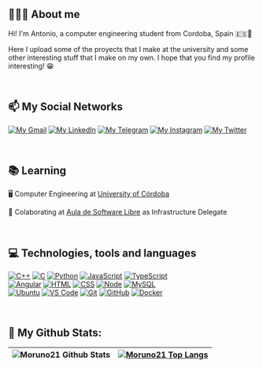 ## 🙇🏻‍♂️ About me
Hi! I'm Antonio, a computer engineering student from Cordoba, Spain 🇪🇸📍

Here I upload some of the proyects that I make at the university and some other interesting stuff that I make on my own. I hope that you find my profile interesting! 😁

<br>

## 📫 My Social Networks

[![My Gmail](https://img.shields.io/badge/-GMAIL-D14836?style=for-the-badge&logo=gmail&logoColor=white)](https://mail.google.com/mail/u/0/?tab=rm&ogbl#inbox?compose=GTvVlcSBptDxGDcTffHjsdDCPGrxJwBhbPKWVsZLKDcRTznDwnvZZgqDpwshCBkqHFwHBBwwrpSWS)
[![My LinkedIn](https://img.shields.io/badge/LinkedIn-0077B5?style=for-the-badge&logo=linkedin&logoColor=white)](https://www.linkedin.com/in/antonio-moruno-gracia-8b9bb9200/)
[![My Telegram](https://img.shields.io/badge/-TELEGRAM-2CA5E0?style=for-the-badge&logo=telegram&logoColor=white)](https://t.me/Moruno21)
[![My Instagram](https://img.shields.io/badge/-INSTAGRAM-9718D6?style=for-the-badge&logo=instagram&logoColor=white)](https://www.instagram.com/moruno01/)
[![My Twitter](https://img.shields.io/badge/-TWITTER-0CA0CB?style=for-the-badge&logo=twitter&logoColor=white)](https://twitter.com/moruno01)

<br>

## 📚 Learning 

🖥️ Computer Engineering at [University of Córdoba](http://www.uco.es/)

🐧 Colaborating at [Aula de Software Libre](https://www.uco.es/aulasoftwarelibre/) as Infrastructure Delegate

<br>

## 💻 Technologies, tools and languages

  [![C++](https://img.shields.io/badge/C%2B%2B-00599C?style=for-the-badge&logo=c%2B%2B&logoColor=white)](https://www.cplusplus.com/)
  [![C](https://img.shields.io/badge/C-00599C?style=for-the-badge&logo=c&logoColor=white)](https://www.cprogramming.com/)
  [![Python](https://img.shields.io/badge/Python-00599C?style=for-the-badge&logo=python&logoColor=white)](https://https://www.python.org)
  [![JavaScript](https://img.shields.io/badge/JavaScript-f0e800?style=for-the-badge&logo=JavaScript&logoColor=black)](https://https://www.javascript.com)
  [![TypeScript](https://img.shields.io/badge/TypeScript-24A2E9?style=for-the-badge&logo=TypeScript&logoColor=white)](https://www.typescriptlang.org/)
  <br>
  [![Angular](https://img.shields.io/badge/Angular-E02F2F?style=for-the-badge&logo=angular&logoColor=white)](https://angular.io/)
  [![HTML](https://img.shields.io/badge/HTML5-F16616?style=for-the-badge&logo=HTML5&logoColor=white)](https://html.com/)
  [![CSS](https://img.shields.io/badge/CSS3-24A2E9?style=for-the-badge&logo=CSS3&logoColor=white)](https://www.w3.org/Style/CSS/Overview.en.html)
  [![Node](https://img.shields.io/badge/Nodejs-8abf2e?style=for-the-badge&logo=nodejs&logoColor=white)](https://nodejs.org/es/)
  [![MySQL](https://img.shields.io/badge/MySQL-eb7a09?style=for-the-badge&logo=MYSQL&logoColor=white)](https://Www.mysql.com)
  <br>
  [![Ubuntu](https://img.shields.io/badge/Ubuntu-E95420?style=for-the-badge&logo=ubuntu&logoColor=white)](https://ubuntu.com/)
  [![VS Code](https://img.shields.io/badge/VSCode-2490D5?style=for-the-badge&logo=visual-studio-code&logoColor=white)](https://code.visualstudio.com/)
  [![Git](https://img.shields.io/badge/Git-eb7a09?style=for-the-badge&logo=git&logoColor=white)](https://github.com/)
  [![GitHub](https://img.shields.io/badge/GitHub-000000?style=for-the-badge&logo=github&logoColor=white)](https://github.com/)
  [![Docker](https://img.shields.io/badge/Docker-24A2E9?style=for-the-badge&logo=docker&logoColor=white)](https://www.docker.com)

<br>

## 🚀 My Github Stats:

|![Moruno21 Github Stats](https://github-readme-stats.vercel.app/api?username=Moruno21&title_color=FFFFFF&icon_color=FFFFFF&text_color=FFFFFF&bg_color=DEG,493963,60102f&show_icons=true&hide_title=true&hide_border=true)|[![Moruno21 Top Langs](https://github-readme-stats.vercel.app/api/top-langs/?username=Moruno21&title_color=FFFFFF&icon_color=FFFFFF&text_color=FFFFFF&bg_color=DEG,493963,60102f&show_icons=true&hide_border=true&layout=compact&langs_count=6)](https://github.com/Moruno21/github-readme-stats)|
|---|---|

<br>

